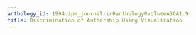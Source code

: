 ```yaml
---
anthology_id: 1994.ipm_journal-ir0anthology0volumeA30A1.9
title: Discrimination of Authorship Using Visualization
---
```

